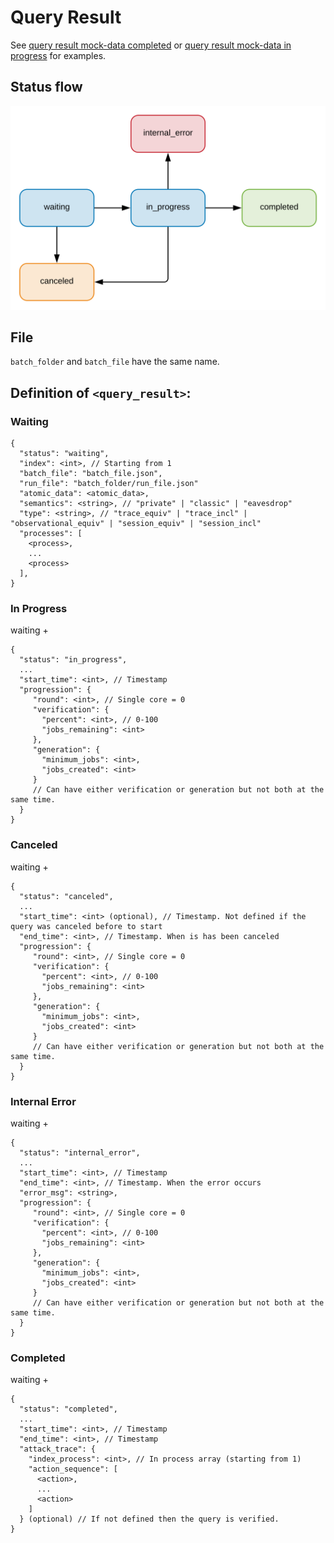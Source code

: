 # Query Result

See [query result mock-data completed](../../mock-data/run/query_completed.json) or
[query result mock-data in progress](../../mock-data/run/query_in_progress.json) for examples.

## Status flow

![Status flow](../flows/result_status.svg)

## File

`batch_folder` and `batch_file` have the same name.

## Definition of `<query_result>`:

### Waiting

```
{
  "status": "waiting",
  "index": <int>, // Starting from 1
  "batch_file": "batch_file.json",
  "run_file": "batch_folder/run_file.json"
  "atomic_data": <atomic_data>,
  "semantics": <string>, // "private" | "classic" | "eavesdrop"
  "type": <string>, // "trace_equiv" | "trace_incl" | "observational_equiv" | "session_equiv" | "session_incl"
  "processes": [
    <process>,
    ...
    <process>
  ],
}
```

### In Progress

waiting +
```
{
  "status": "in_progress",
  ...
  "start_time": <int>, // Timestamp
  "progression": {
     "round": <int>, // Single core = 0
     "verification": {
       "percent": <int>, // 0-100
       "jobs_remaining": <int>
     },
     "generation": {
       "minimum_jobs": <int>,
       "jobs_created": <int>
     }
     // Can have either verification or generation but not both at the same time.
  }
}
```

### Canceled

waiting +
```
{
  "status": "canceled",
  ...
  "start_time": <int> (optional), // Timestamp. Not defined if the query was canceled before to start
  "end_time": <int>, // Timestamp. When is has been canceled
  "progression": {
     "round": <int>, // Single core = 0
     "verification": {
       "percent": <int>, // 0-100
       "jobs_remaining": <int>
     },
     "generation": {
       "minimum_jobs": <int>,
       "jobs_created": <int>
     }
     // Can have either verification or generation but not both at the same time.
  }
}
```

### Internal Error

waiting +
```
{
  "status": "internal_error",
  ...
  "start_time": <int>, // Timestamp
  "end_time": <int>, // Timestamp. When the error occurs
  "error_msg": <string>,
  "progression": {
     "round": <int>, // Single core = 0
     "verification": {
       "percent": <int>, // 0-100
       "jobs_remaining": <int>
     },
     "generation": {
       "minimum_jobs": <int>,
       "jobs_created": <int>
     }
     // Can have either verification or generation but not both at the same time.
  }
}
```

### Completed

waiting +
```
{
  "status": "completed",
  ...
  "start_time": <int>, // Timestamp
  "end_time": <int>, // Timestamp
  "attack_trace": {
    "index_process": <int>, // In process array (starting from 1)
    "action_sequence": [
      <action>,
      ...
      <action>
    ]
  } (optional) // If not defined then the query is verified.
}
```
